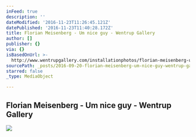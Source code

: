 ```yaml
---
inFeed: true
description: ''
dateModified: '2016-11-23T11:26:45.121Z'
datePublished: '2016-11-23T11:40:28.172Z'
title: Florian Meisenberg - Um nice guy - Wentrup Gallery
author: []
publisher: {}
via: {}
isBasedOnUrl: >-
  http://www.wentrupgallery.com/installationphotos/florian-meisenberg-um-nice-guy/
sourcePath: _posts/2016-09-20-florian-meisenberg-um-nice-guy-wentrup-gallery.md
starred: false
_type: MediaObject

---
```

<article style=""><h1>Florian Meisenberg - Um nice guy - Wentrup Gallery</h1><img src="http://www.wentrupgallery.com/media/TGood-WENTRUP-exh-FMEISENBERG-08-09-2016-_0099-Edit-534x800.jpg" /></article>